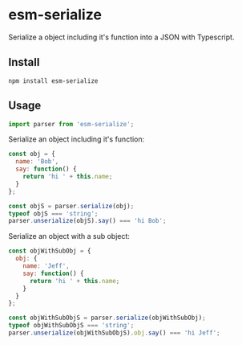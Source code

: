 # esm-serialize

Serialize a object including it's function into a JSON with Typescript.


## Install

```
npm install esm-serialize
```

## Usage

```javascript
import parser from 'esm-serialize';
```

Serialize an object including it's function:


```javascript
const obj = {
  name: 'Bob',
  say: function() {
    return 'hi ' + this.name;
  }
};

const objS = parser.serialize(obj);
typeof objS === 'string';
parser.unserialize(objS).say() === 'hi Bob';
```

Serialize an object with a sub object:

```javascript
const objWithSubObj = {
  obj: {
    name: 'Jeff',
    say: function() {
      return 'hi ' + this.name;
    }
  }
};

const objWithSubObjS = parser.serialize(objWithSubObj);
typeof objWithSubObjS === 'string';
parser.unserialize(objWithSubObjS).obj.say() === 'hi Jeff';
```